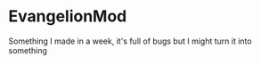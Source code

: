 EvangelionMod
=============

Something I made in a week, it's full of bugs but I might turn it into something
